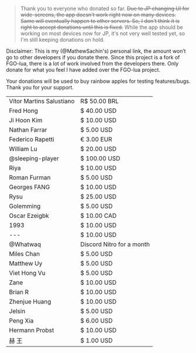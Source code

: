 > Thank you to everyone who donated so far. ~~Due to JP changing UI for wide-screens, the app doesn't work right now on many devices. Same will eventually happen to other servers. So, I don't think it is right to accept donations until this is fixed.~~
While the app should be working on most devices now for JP, it's not very well tested yet, so I'm still keeping donations on hold.

Disclaimer: This is my (@MathewSachin's) personal link, the amount won’t go to other developers if you donate there. Since this project is a fork of FGO-lua, there is a lot of work involved from the developers there. Only donate for what you feel I have added over the FGO-lua project.

Your donations will be used to buy rainbow apples for testing features/bugs.  
Thank you for your support.

|                                 |              |
|---------------------------------|--------------|
| Vítor Martins Salustiano        | R$ 50.00 BRL |
| Fred Hong	                  | $ 40.00 USD  |
| Ji Hoon Kim                     | $ 10.00 USD  |
| Nathan Farrar                   | $ 5.00 USD   |
| Federico Rapetti                | € 3.00 EUR   |
| William Lu                      | $ 20.00 USD  |
| @sleeping-player                | $ 100.00 USD |
| Riya                            | $ 10.00 USD  |
| Roman Furman                    | $ 5.00 USD   |
| Georges FANG                    | $ 10.00 USD  |
| Rysu                            | $ 25.00 USD  |
| Golemming                       | $ 5.00 USD   |
| Oscar Ezeigbk                   | $ 10.00 CAD  |
| 1993                            | $ 10.00 USD  |
| ---                             | $ 10.00 USD  |
| @Whatwaq                        | Discord Nitro for a month |
| Miles Chan                      | $ 5.00 USD   |
| Matthew Uy                      | $ 5.00 USD   |
| Viet Hong Vu                    | $ 5.00 USD   |
| Zane                            | $ 10.00 USD  |
| Brian R                         | $ 10.00 USD  |
| Zhenjue Huang                   | $ 10.00 USD  |
| Jelsin                          | $ 5.00 USD   |
| Peng Xia                        | $ 6.00 USD   |
| Hermann Probst                  | $ 10.00 USD  |
| 赫 王                           | $ 1.00 USD   |